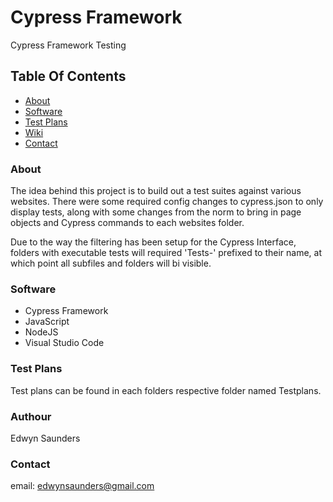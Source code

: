 # Cypress Framework
Cypress Framework Testing



## Table Of Contents
- [About](#About)
- [Software](#Software)
- [Test Plans](#Test%20Plans)
- [Wiki](#Wiki)
- [Contact](#Contact)

### About
The idea behind this project is to build out a test suites against various websites. There were some required config changes to cypress.json to only display tests, along with some changes from the norm to bring in page objects and Cypress commands to each websites folder.

Due to the way the filtering has been setup for the Cypress Interface, folders with executable tests will required 'Tests-' prefixed to their name, at which point all subfiles and folders will bi visible.

### Software
- Cypress Framework
- JavaScript
- NodeJS
- Visual Studio Code

### Test Plans
Test plans can be found in each folders respective folder named Testplans.

### Authour
Edwyn Saunders
### Contact
email: edwynsaunders@gmail.com
